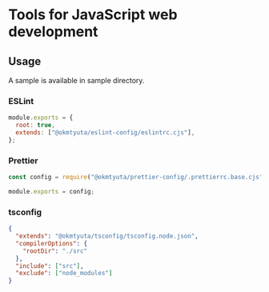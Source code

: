 # Tools for JavaScript web development

## Usage

A sample is available in sample directory.

### ESLint

```js
module.exports = {
  root: true,
  extends: ["@okmtyuta/eslint-config/eslintrc.cjs"],
};
```

### Prettier

```js
const config = require("@okmtyuta/prettier-config/.prettierrc.base.cjs");

module.exports = config;
```

### tsconfig

```json
{
  "extends": "@okmtyuta/tsconfig/tsconfig.node.json",
  "compilerOptions": {
    "rootDir": "./src"
  },
  "include": ["src"],
  "exclude": ["node_modules"]
}
```
